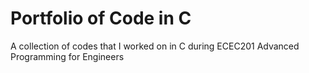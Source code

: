 # Portfolio of Code in C
A collection of codes that I worked on in C during ECEC201 Advanced Programming for Engineers
